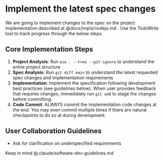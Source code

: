 # Implement the latest spec changes

We are going to implement changes to the spec on the project implementation described at @docs/impls/nodejs.md . Use the TodoWrite tool to track progress through the below steps.

## Core Implementation Steps

1. **Project Analysis**: Run `eza . --tree --git-ignore` to understand the entire project structure
2. **Spec Analysis**: Run `git diff main` to understand the latest requested spec changes and implementation requirements
3. **Implementation**: Implement the specification following development best practices (see guidelines below). When user provides feedback that requires changes, immediately run `git add` to stage the changes before committing.
4. **Code Commit**: ALWAYS commit the implementation code changes at the end. You may even commit multiple times if there are natural checkpoints to do so at during development.

## User Collaboration Guidelines

- Ask for clarification on underspecified requirements

Keep in mind @.claude/software-dev-guidelines.md
